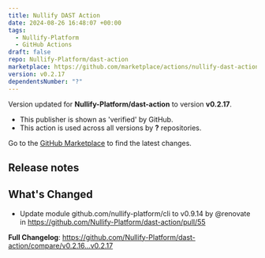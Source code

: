 ```yaml
---
title: Nullify DAST Action
date: 2024-08-26 16:48:07 +00:00
tags:
  - Nullify-Platform
  - GitHub Actions
draft: false
repo: Nullify-Platform/dast-action
marketplace: https://github.com/marketplace/actions/nullify-dast-action
version: v0.2.17
dependentsNumber: "?"
---
```



Version updated for **Nullify-Platform/dast-action** to version **v0.2.17**.
- This publisher is shown as 'verified' by GitHub.
- This action is used across all versions by **?** repositories.

Go to the [GitHub Marketplace](https://github.com/marketplace/actions/nullify-dast-action) to find the latest changes.

## Release notes

## What's Changed
* Update module github.com/nullify-platform/cli to v0.9.14 by @renovate in https://github.com/Nullify-Platform/dast-action/pull/55


**Full Changelog**: https://github.com/Nullify-Platform/dast-action/compare/v0.2.16...v0.2.17
